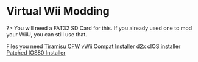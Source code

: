 # Virtual Wii Modding

?> You will need a FAT32 SD Card for this. If you already used one to mod your WiiU, you can still use that.

Files you need
[Tiramisu CFW](tiramisu.foryour.cafe)
[vWii Compat Installer](https://github.com/TheLordScruffy/vwii-compat-installer/releases)
[d2x cIOS installer](https://hbb1.oscwii.org/hbb/d2x-cios-installer/d2x-cios-installer.zip)
[Patched IOS80 Installer](https://hbb1.oscwii.org/hbb/Patched_IOS80_Installer_for_vWii/Patched_IOS80_Installer_for_vWii.zip)
